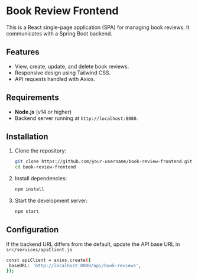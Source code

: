 # Book Review Frontend

This is a React single-page application (SPA) for managing book reviews. It communicates with a Spring Boot backend.

## Features

- View, create, update, and delete book reviews.
- Responsive design using Tailwind CSS.
- API requests handled with Axios.

## Requirements

- **Node.js** (v14 or higher)
- Backend server running at `http://localhost:8080`.

## Installation

1. Clone the repository:
   ```bash
   git clone https://github.com/your-username/book-review-frontend.git
   cd book-review-frontend
   ```
2. Install dependencies:
    ```bash
    npm install
3. Start the development server:
    ```bash
    npm start
    ```
## Configuration
If the backend URL differs from the default, update the API base URL in `src/services/apiClient.js`
 ```bash
 const apiClient = axios.create({
  baseURL: 'http://localhost:8080/api/book-reviews',
});
```

